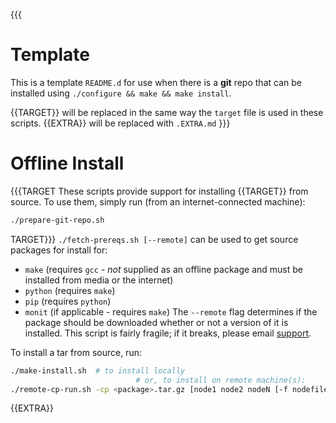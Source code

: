 {{{
# Template
This is a template `README.d` for use when there is a __git__ repo that can be installed using `./configure && make && make install`.

{{TARGET}} will be replaced in the same way the `target` file is used in these scripts.
{{EXTRA}} will be replaced with `.EXTRA.md`
}}}
# Offline Install
{{{TARGET
These scripts provide support for installing {{TARGET}} from source. To use them, simply run (from an internet-connected machine):
```bash
./prepare-git-repo.sh
```

TARGET}}}
`./fetch-prereqs.sh [--remote]` can be used to get source packages for install for:
* `make` (requires `gcc` - *not* supplied as an offline package and must be installed from media or the internet)
* `python` (requires `make`)
* `pip` (requires `python`)
* `monit` (if applicable - requires `make`)
The `--remote` flag determines if the package should be downloaded whether or not a version of it is installed.
This script is fairly fragile; if it breaks, please email [support](support@insightfinder.com).

To install a tar from source, run:
```bash
./make-install.sh  # to install locally
                            # or, to install on remote machine(s):
./remote-cp-run.sh -cp <package>.tar.gz [node1 node2 nodeN [-f nodefile list_of_nodes]]
```
{{EXTRA}}
